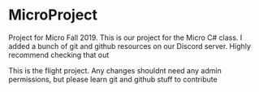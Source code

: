 # MicroProject
Project for Micro Fall 2019.
This is our project for the Micro C# class. I added a bunch of git and github resources on our Discord server. Highly recommend checking that out


This is the flight project. Any changes shouldnt need any admin permissions, but please learn git and github stuff to contribute

